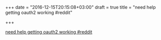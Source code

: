 +++
date = "2016-12-15T20:15:08+03:00"
draft = true
title = "need help getting oauth2 working  #reddit"

+++

<p><a href="https://t.co/x3JmxrmiKY">need help getting oauth2 working  #reddit</a></p>

